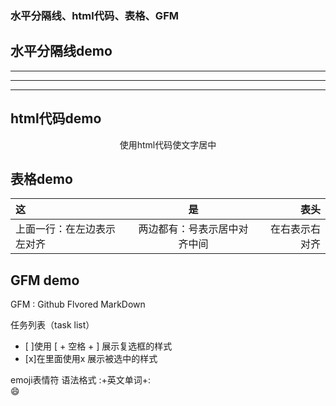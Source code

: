 ### 水平分隔线、html代码、表格、GFM

## 水平分隔线demo

---

___

***

## html代码demo

<p align="center" >使用html代码使文字居中</p>

## 表格demo

|这|是|表头|
|:----|:----:|----:|
|上面一行：在左边表示左对齐|两边都有：号表示居中对齐中间|在右表示右对齐|

## GFM demo
GFM : Github Flvored MarkDown

任务列表（task list）
- [ ]使用 [ + 空格 + ] 展示复选框的样式
- [x]在里面使用x 展示被选中的样式

emoji表情符
语法格式  :+英文单词+:  
 :smile: